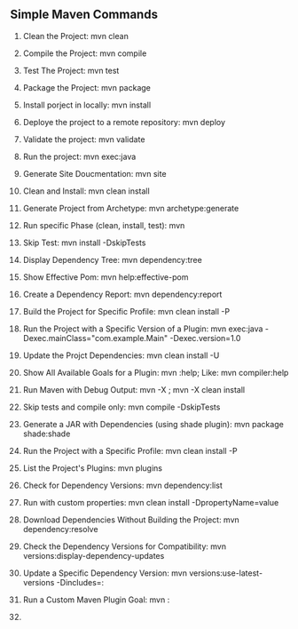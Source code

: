 ## Simple Maven Commands

1. Clean the Project: mvn clean 

2. Compile the Project: mvn compile
3. Test The Project: mvn test
4. Package the Project: mvn package
5. Install porject in locally: mvn install
6. Deploye the project to a remote repository: mvn deploy
7. Validate the project: mvn validate
8. Run the project: mvn exec:java
9. Generate Site Doucmentation: mvn site
10. Clean and Install: mvn clean install
11. Generate Project from Archetype: mvn archetype:generate
12. Run specific Phase (clean, install, test): mvn <phase>
13. Skip Test: mvn install -DskipTests
14. Display Dependency Tree: mvn dependency:tree
15. Show Effective Pom: mvn help:effective-pom
16. Create a Dependency Report: mvn dependency:report
17. Build the Project for Specific Profile: mvn clean install -P <profile-name>
18. Run the Project with a Specific Version of a Plugin: mvn exec:java -Dexec.mainClass="com.example.Main" -Dexec.version=1.0

19. Update the Projct Dependencies: mvn clean install -U
20.  Show All Available Goals for a Plugin: mvn <plugin-name>:help; Like: mvn compiler:help
21. Run Maven with Debug Output: mvn -X <goal>; mvn -X clean install

22. Skip tests and compile only:  mvn compile -DskipTests
23. Generate a JAR with Dependencies (using shade plugin): mvn package shade:shade
24. Run the Project with a Specific Profile: mvn clean install -P <profile-name>
25.  List the Project's Plugins: mvn plugins
26. Check for Dependency Versions: mvn dependency:list
27. Run with custom properties: mvn clean install -DpropertyName=value
28. Download Dependencies Without Building the Project: mvn dependency:resolve
29. Check the Dependency Versions for Compatibility: mvn versions:display-dependency-updates

30. Update a Specific Dependency Version: mvn versions:use-latest-versions -Dincludes=<groupId>:<artifactId>
31. Run a Custom Maven Plugin Goal: mvn <plugin-name>:<goal-name>

32. 